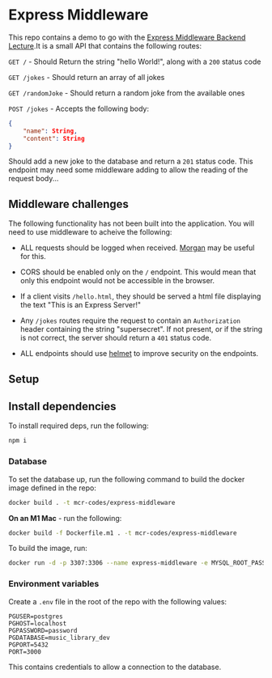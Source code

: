 # Express Middleware

This repo contains a demo to go with the [Express Middleware Backend Lecture](https://docs.google.com/presentation/d/1M-6BfaX7UftFdfzmueiHpdmBifGQXYA0NfbKIsKhYEE/edit#slide=id.g601c870f61_0_0).It is a small API that contains the following routes:

`GET /` - Should Return the string "hello World!", along with a `200` status code

`GET /jokes` - Should return an array of all jokes

`GET /randomJoke` - Should return a random joke from the available ones

`POST /jokes` - Accepts the following body:

```json
{
    "name": String,
    "content": String
}
```

Should add a new joke to the database and return a `201` status code. This endpoint may need some middleware adding to allow the reading of the request body...

## Middleware challenges

The following functionality has not been built into the application. You will need to use middleware to acheive the following:

- ALL requests should be logged when received. [Morgan](https://expressjs.com/en/resources/middleware/morgan.html) may be useful for this.

- CORS should be enabled only on the `/` endpoint. This would mean that only this endpoint would not be accessible in the browser.

- If a client visits `/hello.html`, they should be served a html file displaying the text "This is an Express Server!"

- Any `/jokes` routes require the request to contain an `Authorization` header containing the string "supersecret". If not present, or if the string is not correct, the server should return a `401` status code.

- ALL endpoints should use [helmet](https://helmetjs.github.io/) to improve security on the endpoints.

## Setup

## Install dependencies

To install required deps, run the following:

```bash
npm i
```

### Database

To set the database up, run the following command to build the docker image defined in the repo:

```bash
docker build . -t mcr-codes/express-middleware
```

**On an M1 Mac** - run the following:

```bash
docker build -f Dockerfile.m1 . -t mcr-codes/express-middleware
```

To build the image, run:

```bash
docker run -d -p 3307:3306 --name express-middleware -e MYSQL_ROOT_PASSWORD=password  mcr-codes/express-middleware
```

### Environment variables

Create a `.env` file in the root of the repo with the following values:

```properties
PGUSER=postgres
PGHOST=localhost
PGPASSWORD=password
PGDATABASE=music_library_dev
PGPORT=5432
PORT=3000
```

This contains credentials to allow a connection to the database.
